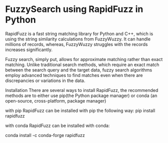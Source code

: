 # FuzzySearch using RapidFuzz in Python
RapidFuzz is a fast string matching library for Python and C++, which is using the string similarity calculations from FuzzyWuzzy. It can handle millions of records, whereas, FuzzyWuzzy struggles with the records increases significantly.

Fuzzy search, simply put, allows for approximate matching rather than exact matching. Unlike traditional search methods, which require an exact match between the search query and the target data, fuzzy search algorithms employ advanced techniques to find matches even when there are discrepancies or variations in the data.

Installation
There are several ways to install RapidFuzz, the recommended methods are to either use pip(the Python package manager) or conda (an open-source, cross-platform, package manager)

with pip
RapidFuzz can be installed with pip the following way:
pip install rapidfuzz

with conda
RapidFuzz can be installed with conda:

conda install -c conda-forge rapidfuzz
